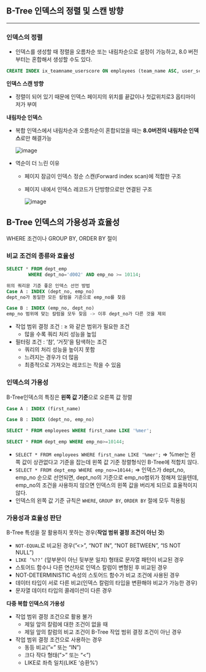 ## B-Tree 인덱스의 정렬 및 스캔 방향

---

### 인덱스의 정렬

- 인덱스를 생성할 때 정렬을 오름차순 또는 내림차순으로 설정이 가능하고, 8.0 버전 부터는 혼합해서 생성할 수도 있다.

```sql
CREATE INDEX ix_teamname_userscore ON employees (team_name ASC, user_score DESC);
```

**인덱스 스캔 방향**

- 정렬이 되어 있기 때문에 인덱스 페이지의 위치를 끝값이나 첫값위치로3 옵티마이저가 부여

**내림차순 인덱스**

- 복합 인덱스에서 내림차순과 오름차순이 혼합되었을 때는 **8.0버전의 내림차순 인덱스**로만 해결가능
    
    ![image](https://github.com/user-attachments/assets/e3150b17-42e9-40ea-8b1e-762fb8f1d408)

    
- 역순이 더 느린 이유
    - 페이지 잠금이 인덱스 정순 스캔(Forward index scan)에 적합한 구조
    - 페이지 내에서 인덱스 레코드가 단방향으로만 연결된 구조
        
        ![image](https://github.com/user-attachments/assets/08434d6f-fcb3-441f-934a-0b532de4cb66)

        

## B-Tree 인덱스의 가용성과 효율성

WHERE 조건이나 GROUP BY, ORDER BY 절이 

### 비교 조건의 종류와 효율성

```sql
SELECT * FROM dept_emp
		WHERE dept_no='d002' AND emp_no >= 10114;

위의 쿼리문 기준 좋은 인덱스 선언 방법
Case A : INDEX (dept_no, emp_no)
dept_no가 동일한 모든 칼럼을 기준으로 emp_no를 찾음

Case B : INDEX (emp_no, dept_no)
emp_no 범위에 맞는 칼럼을 모두 찾음 -> 이후 dept_no가 다른 것을 제외
```

- 작업 범위 결정 조건 : ≥ 와 같은 범위가 필요한 조건
    - 많을 수록 쿼리 처리 성능을 높임
- 필터링 조건 : ‘참’, ‘거짓’을 탐색하는 조건
    - 쿼리의 처리 성능을 높이지 못함
    - 느려지는 경우가 더 많음
    - 최종적으로 가져오는 레코드는 작을 수 있음

### 인덱스의 가용성

B-Tree인덱스의 특징은 **왼쪽 값 기준**으로 오른쪽 값 정렬

```sql
Case A : INDEX (first_name)

Case B : INDEX (dept_no, emp_no)

SELECT * FROM employees WHERE first_name LIKE '%mer';

SELECT * FROM dept_emp WHERE emp_no>=10144;
```

- `SELECT * FROM employees WHERE first_name LIKE '%mer';`
=> %mer는 왼쪽 값이 상관없다고 기준을 잡는데 왼쪽 값 기준 정렬형식인 B-Tree에 적합치 않다.
- `SELECT * FROM dept_emp WHERE emp_no>=10144;`
=> 인덱스가 dept_no, emp_no 순으로 선언되면, dept_no의 기준으로 emp_no범위가 정해져 있을텐데, emp_no의 조건을 사용하지 않으면 인덱스의 왼쪽 값을 버리게 되므로 효율적이지 않다.
- 인덱스의 왼쪽 값 기준 규칙은 `WHERE`, `GROUP BY`, `ORDER BY` 절에 모두 적용됨

### 가용성과 효율성 판단

B-Tree 특성을 잘 활용하지 못하는 경우(**작업 범위 결정 조건이 아닌 것**)

- `NOT-EQUAL`로 비교된 경우(”<>”, “NOT IN”, “NOT BETWEEN”, “IS NOT NULL”)
- `LIKE ’%??’` (앞부분이 아닌 뒷부분 일치) 형태로 문자열 패턴이 비교된 경우
- 스토어드 함수나 다른 연산자로 인덱스 칼럼이 변형된 후 비교된 경우
- NOT-DETERMINISTIC 속성의 스토어드 함수가 비교 조건에 사용된 경우
- 데이터 타입이 서로 다른 비교(인덱스 칼럼의 타입을 변환해야 비교가 가능한 경우)
- 문자열 데이터 타입의 콜레이션이 다른 경우

**다중 복합 인덱스의 가용성**

- 작업 범위 결정 조건으로 활용 불가
    - 제일 앞의 칼럼에 대한 조건이 없을 때
    - 제일 앞의 칼럼의 비교 조건이 B-Tree 작업 범위 결정 조건이 아닌 경우
- 작업 범위 결정 조건으로 사용하는 경우
    - 동등 비교(”=” 또는 “IN”)
    - 크다 작다 형태(”>” 또는 “<”)
    - LIKE로 좌측 일치(LIKE ‘승환%’)
